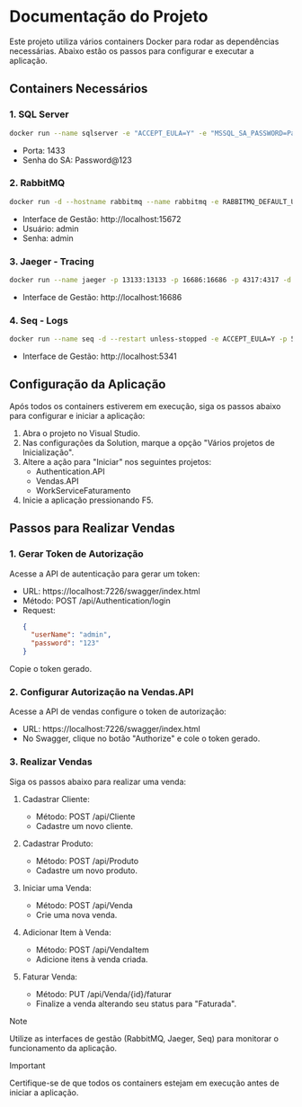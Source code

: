 # Documentação do Projeto
Este projeto utiliza vários containers Docker para rodar as dependências necessárias. Abaixo estão os passos para configurar e executar a aplicação.

## Containers Necessários

### 1. SQL Server
```bash
docker run --name sqlserver -e "ACCEPT_EULA=Y" -e "MSSQL_SA_PASSWORD=Password@123" -p 1433:1433 -d mcr.microsoft.com/mssql/server:2019-latest
```
  * Porta: 1433
  * Senha do SA: Password@123


### 2. RabbitMQ
```bash
docker run -d --hostname rabbitmq --name rabbitmq -e RABBITMQ_DEFAULT_USER=admin -e RABBITMQ_DEFAULT_PASS=admin -p 5672:5672 -p 15672:15672 rabbitmq:management
```
  * Interface de Gestão: http://localhost:15672
  * Usuário: admin
  * Senha: admin


### 3. Jaeger - Tracing
```bash
docker run --name jaeger -p 13133:13133 -p 16686:16686 -p 4317:4317 -d --restart=unless-stopped jaegertracing/opentelemetry-all-in-one
```
  * Interface de Gestão: http://localhost:16686


### 4. Seq - Logs
```bash
docker run --name seq -d --restart unless-stopped -e ACCEPT_EULA=Y -p 5341:80 datalust/seq:latest
```
  * Interface de Gestão: http://localhost:5341


## Configuração da Aplicação

Após todos os containers estiverem em execução, siga os passos abaixo para configurar e iniciar a aplicação:

  1. Abra o projeto no Visual Studio.
  2. Nas configurações da Solution, marque a opção "Vários projetos de Inicialização".
  3. Altere a ação para "Iniciar" nos seguintes projetos:
      * Authentication.API
      * Vendas.API
      * WorkServiceFaturamento
  4. Inicie a aplicação pressionando F5.

## Passos para Realizar Vendas

### 1. Gerar Token de Autorização

Acesse a API de autenticação para gerar um token:
  * URL: https://localhost:7226/swagger/index.html
  * Método: POST /api/Authentication/login
  * Request:
    ```Json
    {
      "userName": "admin",
      "password": "123"
    }
    ```
Copie o token gerado.


### 2. Configurar Autorização na Vendas.API
Acesse a API de vendas configure o token de autorização:
  * URL: https://localhost:7226/swagger/index.html
  * No Swagger, clique no botão "Authorize" e cole o token gerado.


### 3. Realizar Vendas
Siga os passos abaixo para realizar uma venda:

  1. Cadastrar Cliente:
      * Método: POST /api/Cliente
      * Cadastre um novo cliente.

  2. Cadastrar Produto:
      * Método: POST /api/Produto
      * Cadastre um novo produto.

  3. Iniciar uma Venda:
      * Método: POST /api/Venda
      * Crie uma nova venda.

  4. Adicionar Item à Venda:
      * Método: POST /api/VendaItem
      * Adicione itens à venda criada.

  5. Faturar Venda:
      * Método: PUT /api/Venda/{id}/faturar
      * Finalize a venda alterando seu status para "Faturada".

  > [!NOTE]
  > Utilize as interfaces de gestão (RabbitMQ, Jaeger, Seq) para monitorar o funcionamento da aplicação.

  > [!IMPORTANT]
  > Certifique-se de que todos os containers estejam em execução antes de iniciar a aplicação.

